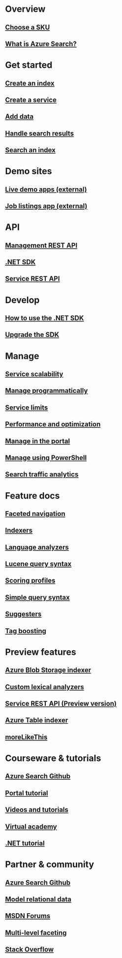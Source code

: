 # Overview
## [Choose a SKU](search-sku-tier.md)
## [What is Azure Search?](search-what-is-azure-search.md)
# Get started
## [Create an index](search-what-is-an-index.md)
## [Create a service](search-create-service-portal.md)
## [Add data](search-what-is-data-import.md)
## [Handle search results](search-pagination-page-layout.md)
## [Search an index](search-query-overview.md)
# Demo sites
## [Live demo apps (external)](https://searchsamples.azurewebsites.net/)
## [Job listings app (external)](http://aka.ms/azjobsdemo)
# API
## [Management REST API](https://msdn.microsoft.com/en-us/library/azure/dn832684)
## [.NET SDK](https://msdn.microsoft.com/en-us/library/azure/dn951165)
## [Service REST API](https://msdn.microsoft.com/en-us/library/azure/dn798935)
# Develop
## [How to use the .NET SDK](search-howto-dotnet-sdk.md)
## [Upgrade the SDK](search-dotnet-sdk-migration.md)
# Manage
## [Service scalability](search-capacity-planning.md)
## [Manage programmatically](search-get-started-management-api.md)
## [Service limits](search-limits-quotas-capacity.md)
## [Performance and optimization](search-performance-optimization.md)
## [Manage in the portal](search-manage.md)
## [Manage using PowerShell](search-manage-powershell.md)
## [Search traffic analytics](search-traffic-analytics.md)
# Feature docs
## [Faceted navigation](search-faceted-navigation.md)
## [Indexers](search-indexer-overview.md)
## [Language analyzers](https://msdn.microsoft.com/en-us/library/azure/dn879793)
## [Lucene query syntax](https://msdn.microsoft.com/en-us/library/azure/mt589323)
## [Scoring profiles](search-get-started-scoring-profiles.md)
## [Simple query syntax](https://msdn.microsoft.com/en-us/library/azure/dn798920)
## [Suggesters](https://azure.microsoft.com/blog/2015/01/20/azure-search-how-to-add-suggestions-auto-complete-to-your-search-applications/)
## [Tag boosting](https://azure.microsoft.com/blog/2015/02/05/personalizing-search-results-announcing-tag-boosting-in-azure-search/)
# Preview features
## [Azure Blob Storage indexer](search-howto-indexing-azure-blob-storage.md)
## [Custom lexical analyzers](https://msdn.microsoft.com/en-us/library/azure/mt605304)
## [Service REST API (Preview version)](search-api-2015-02-28-preview.md)
## [Azure Table indexer](search-howto-indexing-azure-tables.md)
## [moreLikeThis](search-api-2015-02-28-preview/#SearchDocs.md)
# Courseware & tutorials
## [Azure Search Github](https://github.com/Azure-Samples/?utf8=%E2%9C%93&query=search)
## [Portal tutorial](search-get-started-portal.md)
## [Videos and tutorials](search-video-demo-tutorial-list.md)
## [Virtual academy](https://mva.microsoft.com/en-us/training-courses/using-windows-azure-search-10540?l=ADkxnd97_9304984382)
## [.NET tutorial](search-howto-dotnet-sdk.md)
# Partner & community
## [Azure Search Github](https://github.com/Azure-Samples/?utf8=%E2%9C%93&query=search)
## [Model relational data](http://blogs.technet.com/b/onsearch/archive/2015/09/08/modeling-the-adventureworks-inventory-database-for-azure-search.aspx)
## [MSDN Forums](https://social.msdn.microsoft.com/forums/azure/en-US/home?forum=AzureSearch)
## [Multi-level faceting](http://blogs.technet.com/b/onsearch/archive/2015/09/09/multi-level-taxonomy-facets-in-azure-search.aspx)
## [Stack Overflow](http://stackoverflow.com/questions/tagged/azure-search)
